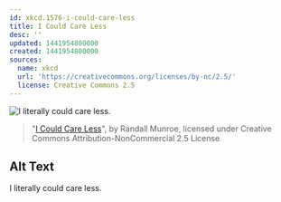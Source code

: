 ```yaml
---
id: xkcd.1576-i-could-care-less
title: I Could Care Less
desc: ''
updated: 1441954800000
created: 1441954800000
sources:
  name: xkcd
  url: 'https://creativecommons.org/licenses/by-nc/2.5/'
  license: Creative Commons 2.5
---
```

![I literally could care less.](https://imgs.xkcd.com/comics/i_could_care_less.png)
> "[I Could Care Less](https://xkcd.com/1576/)", by Randall Munroe, licensed under Creative Commons Attribution-NonCommercial 2.5 License

## Alt Text
I literally could care less.
